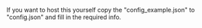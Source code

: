 If you want to host this yourself copy the "config_example.json" to "config.json" and fill in the required info.
